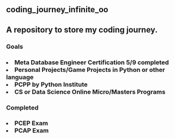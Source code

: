 <h2>coding_journey_infinite_oo<h2/>

<h2>A repository to store my coding journey.</h2>

<h3>Goals<h3/>
	<div>
		<li>Meta Database Engineer Certification 5/9 completed</li>
		<li>Personal Projects/Game Projects in Python or other language</li>
		<li>PCPP by Python Institute</li>
		<li>CS or Data Science Online Micro/Masters Programs</li>
	</div>
<h3>Completed<h3/>
	<div>
		<li>PCEP Exam</li>
		<li>PCAP Exam</li>
	</div>
